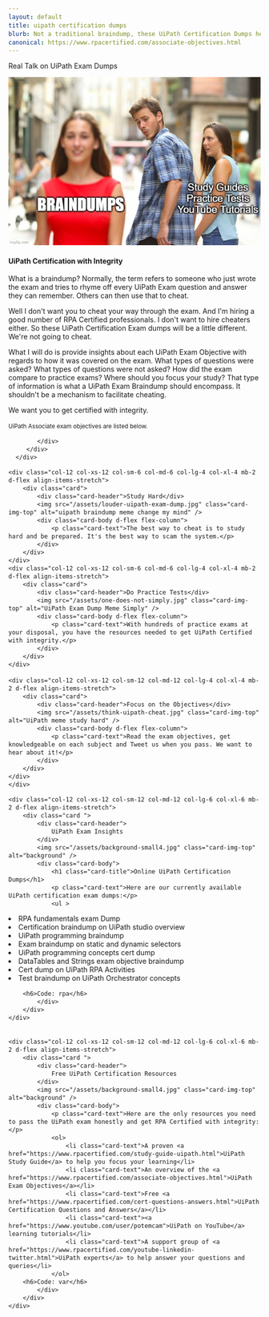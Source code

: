 ```yaml
---
layout: default
title: uipath certification dumps
blurb: Not a traditional braindump, these UiPath Certification Dumps help you guide your studies without cheating or giving away anything specific from the exam. Get RPA Certified with integrity.
canonical: https://www.rpacertified.com/associate-objectives.html
---
```


<div class="row">


<div class="col-12 mb-2 d-flex align-items-stretch">
   <div class="card mb-2" >
   <div class="card-header">Real Talk on UiPath Exam Dumps</div>
      <div class="row g-0">
         <div class="bg-secondary bg-gradient d-none d-sm-none d-lg-block col-lg-4">
		 <p class="card-text text-center">
            <img src="/assets/uipath-exam-dumps-meme.jpg"  alt="mad man" class="img-fluid img-thumbnail">
         </p>
		 </div>
         <div class="col-12 col-sm-12 col-lg-8">
            <div class="card-body">
               <h4>UiPath Certification with Integrity</h4>
               <p class="card-text">What is a braindump? Normally, the term refers to someone who just wrote the exam and tries to rhyme off every UiPath Exam question and answer they can remember. Others can then use that to cheat.</p>
               <p class="card-text">Well I don't want you to cheat your way through the exam. And I'm hiring a good number of RPA Certified professionals. I don't want to hire cheaters either. So these UiPath Certification Exam dumps will be a little different. We're not going to cheat.</p>
			  <p class="card-text">What I will do is provide insights about each UiPath Exam Objective with regards to how it was covered on the exam. What types of questions were asked? What types of questions were not asked? How did the exam compare to practice exams? Where should you focus your study? That type of information is what a UiPath Exam Braindump should encompass. It shouldn't be a mechanism to facilitate cheating. </p>
			  <p class="card-text">We want you to get certified with integrity. </p>
               <p class="card-text"><small class="text-muted">UiPath Associate exam objectives are listed below.</small></p>
	       
            </div>
         </div>
      </div>
   </div>
</div>
	
	

    <div class="col-12 col-xs-12 col-sm-6 col-md-6 col-lg-4 col-xl-4 mb-2 d-flex align-items-stretch">
        <div class="card">
            <div class="card-header">Study Hard</div>
            <img src="/assets/louder-uipath-exam-dump.jpg" class="card-img-top" alt="uipath braindump meme change my mind" />
            <div class="card-body d-flex flex-column">
                <p class="card-text">The best way to cheat is to study hard and be prepared. It's the best way to scam the system.</p>
            </div>
        </div>
    </div>
    <div class="col-12 col-xs-12 col-sm-6 col-md-6 col-lg-4 col-xl-4 mb-2 d-flex align-items-stretch">
        <div class="card">
            <div class="card-header">Do Practice Tests</div>
            <img src="/assets/one-does-not-simply.jpg" class="card-img-top" alt="UiPath Exam Dump Meme Simply" />
            <div class="card-body d-flex flex-column">
                <p class="card-text">With hundreds of practice exams at your disposal, you have the resources needed to get UiPath Certified with integrity.</p>
            </div>
        </div>
    </div>

    <div class="col-12 col-xs-12 col-sm-12 col-md-12 col-lg-4 col-xl-4 mb-2 d-flex align-items-stretch">
        <div class="card">
            <div class="card-header">Focus on the Objectives</div>
            <img src="/assets/think-uipath-cheat.jpg" class="card-img-top" alt="UiPath meme study hard" />
            <div class="card-body d-flex flex-column">
                <p class="card-text">Read the exam objectives, get knowledgeable on each subject and Tweet us when you pass. We want to hear about it!</p>
            </div>
        </div>
    </div>
	</div>


<div class="row">
	
	
	
	
    <div class="col-12 col-xs-12 col-sm-12 col-md-12 col-lg-6 col-xl-6 mb-2 d-flex align-items-stretch">
        <div class="card ">
            <div class="card-header">
                UiPath Exam Insights
            </div>
            <img src="/assets/background-small4.jpg" class="card-img-top" alt="background" />
            <div class="card-body">
                <h1 class="card-title">Online UiPath Certification Dumps</h1>
				<p class="card-text">Here are our currently available UiPath certification exam dumps:</p>
                <ul >
				
<li class="card-text">RPA fundamentals exam Dump</li>
<li class="card-text">Certification braindump on UiPath studio overview</li>
<li class="card-text">UiPath programming braindump</li>
<li class="card-text">Exam braindump on static and dynamic selectors</li>
<li class="card-text">UiPath programming concepts cert dump</li>
<li class="card-text">DataTables and Strings exam objective braindump</li>
<li class="card-text">Cert dump on UiPath RPA Activities</li>
<li class="card-text">Test braindump on UiPath Orchestrator concepts</li>
                </ul>
				
		<h6>Code: rpa</h6>		 
            </div>
        </div>
    </div>

	
    <div class="col-12 col-xs-12 col-sm-12 col-md-12 col-lg-6 col-xl-6 mb-2 d-flex align-items-stretch">
        <div class="card ">
            <div class="card-header">
                Free UiPath Certification Resources
            </div>
            <img src="/assets/background-small4.jpg" class="card-img-top" alt="background" />
            <div class="card-body">
                <p class="card-text">Here are the only resources you need to pass the UiPath exam honestly and get RPA Certified with integrity: </p>
                <ol>
                    <li class="card-text">A proven <a href="https://www.rpacertified.com/study-guide-uipath.html">UiPath Study Guide</a> to help you focus your learning</li>
                    <li class="card-text">An overview of the <a href="https://www.rpacertified.com/associate-objectives.html">UiPath Exam Objectives</a></li>
					<li class="card-text">Free <a href="https://www.rpacertified.com/cert-questions-answers.html">UiPath Certification Questions and Answers</a></li>
                    <li class="card-text"><a href="https://www.youtube.com/user/potemcam">UiPath on YouTube</a> learning tutorials</li>
                    <li class="card-text">A support group of <a href="https://www.rpacertified.com/youtube-linkedin-twitter.html">UiPath experts</a> to help answer your questions and queries</li>
                </ol>
		<h6>Code: var</h6>
            </div>
        </div>
    </div>

	
	
</div>
